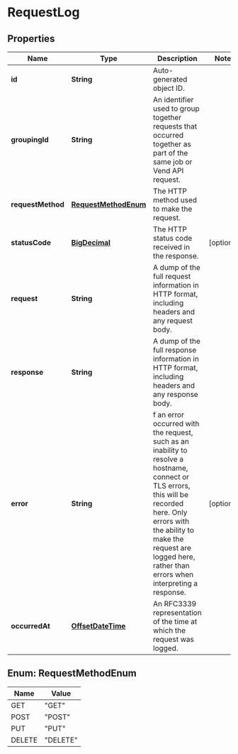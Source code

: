 
# RequestLog

## Properties
Name | Type | Description | Notes
------------ | ------------- | ------------- | -------------
**id** | **String** | Auto-generated object ID. | 
**groupingId** | **String** | An identifier used to group together requests that occurred together as part of the same job or Vend API request. | 
**requestMethod** | [**RequestMethodEnum**](#RequestMethodEnum) | The HTTP method used to make the request. | 
**statusCode** | [**BigDecimal**](BigDecimal.md) | The HTTP status code received in the response. |  [optional]
**request** | **String** | A dump of the full request information in HTTP format, including headers and any request body. | 
**response** | **String** | A dump of the full response information in HTTP format, including headers and any response body. | 
**error** | **String** | f an error occurred with the request, such as an inability to resolve a hostname, connect or TLS errors, this will be recorded here. Only errors with the ability to make the request are logged here, rather than errors when interpreting a response. |  [optional]
**occurredAt** | [**OffsetDateTime**](OffsetDateTime.md) | An RFC3339 representation of the time at which the request was logged. | 


<a name="RequestMethodEnum"></a>
## Enum: RequestMethodEnum
Name | Value
---- | -----
GET | &quot;GET&quot;
POST | &quot;POST&quot;
PUT | &quot;PUT&quot;
DELETE | &quot;DELETE&quot;



